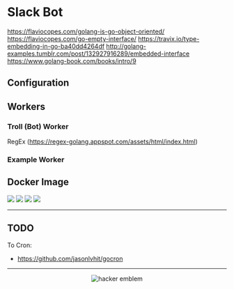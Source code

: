 # Slack Bot

<https://flaviocopes.com/golang-is-go-object-oriented/>
<https://flaviocopes.com/go-empty-interface/>
<https://travix.io/type-embedding-in-go-ba40dd4264df>
<http://golang-examples.tumblr.com/post/132927916289/embedded-interface>
<https://www.golang-book.com/books/intro/9>

## Configuration


## Workers

### Troll (Bot) Worker
RegEx (https://regex-golang.appspot.com/assets/html/index.html)

### Example Worker

## Docker Image

[![](https://images.microbadger.com/badges/version/mgvazquez/apache-tomcat.svg)](https://microbadger.com/images/mgvazquez/apache-tomcat "Get your own version badge on microbadger.com") [![](https://images.microbadger.com/badges/image/mgvazquez/apache-tomcat.svg)](https://microbadger.com/images/mgvazquez/apache-tomcat "Get your own image badge on microbadger.com") [![](https://images.microbadger.com/badges/commit/mgvazquez/apache-tomcat.svg)](https://microbadger.com/images/mgvazquez/apache-tomcat "Get your own commit badge on microbadger.com") [![](https://images.microbadger.com/badges/license/mgvazquez/apache-tomcat.svg)](https://microbadger.com/images/mgvazquez/apache-tomcat "Get your own license badge on microbadger.com")

---
## TODO

To Cron:
- <https://github.com/jasonlvhit/gocron>

---

<p align="center"><img src="http://www.catb.org/hacker-emblem/glider.png" alt="hacker emblem"></p>

